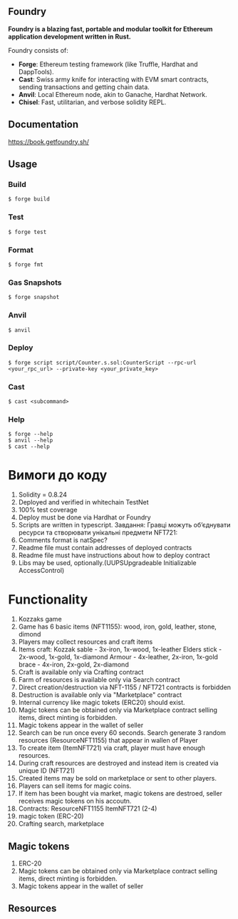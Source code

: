 ## Foundry

**Foundry is a blazing fast, portable and modular toolkit for Ethereum application development written in Rust.**

Foundry consists of:

- **Forge**: Ethereum testing framework (like Truffle, Hardhat and DappTools).
- **Cast**: Swiss army knife for interacting with EVM smart contracts, sending transactions and getting chain data.
- **Anvil**: Local Ethereum node, akin to Ganache, Hardhat Network.
- **Chisel**: Fast, utilitarian, and verbose solidity REPL.

## Documentation

https://book.getfoundry.sh/

## Usage

### Build

```shell
$ forge build
```

### Test

```shell
$ forge test
```

### Format

```shell
$ forge fmt
```

### Gas Snapshots

```shell
$ forge snapshot
```

### Anvil

```shell
$ anvil
```

### Deploy

```shell
$ forge script script/Counter.s.sol:CounterScript --rpc-url <your_rpc_url> --private-key <your_private_key>
```

### Cast

```shell
$ cast <subcommand>
```

### Help

```shell
$ forge --help
$ anvil --help
$ cast --help
```
# Вимоги до коду 
1. Solidity = 0.8.24
2. Deployed and verified in whitechain TestNet
3. 100% test coverage 
4. Deploy must be done via Hardhat or Foundry
5. Scripts are written in typescript. Завдання: Гравці можуть об’єднувати ресурси та створювати унікальні предмети NFT721:
6. Comments format is natSpec?
7. Readme file must contain addresses of deployed contracts
8. Readme file must have instructions about how to deploy contract
9. Libs may be used, optionally.(UUPSUpgradeable Initializable AccessControl)

# Functionality
1. Kozzaks game
2. Game has 6 basic items (NFT1155): wood, iron, gold, leather, stone, dimond
3. Players may collect resources and craft items
1. Items craft: 
    Kozzak sable - 3x-iron, 1x-wood, 1x-leather
    Elders stick - 2x-wood, 1x-gold, 1x-diamond
    Armour - 4x-leather, 2x-iron, 1x-gold
    brace - 4x-iron, 2x-gold, 2x-diamond
2. Craft is available only via Crafting contract
3. Farm of resources is available only via Search contract
4. Direct creation/destruction via  NFT-1155 / NFT721 contracts is forbidden
5. Destruction is available only via "Marketplace" contract
6. Internal currency like magic tokets (ERC20) should exist.
7. Magic tokens can be obtained only via Marketplace contract selling items, direct minting is forbidden.
8. Magic tokens appear in the wallet of seller
9. Search can be run once every 60 seconds. Search generate 3 random resources (ResourceNFT1155) that appear in wallen of Player
10. To create item  (ItemNFT721) via craft, player must have enough resources.
11. During craft resources are destroyed and instead item is created via unique ID (NFT721)
12. Created items may be sold on marketplace or sent to other players.
13. Players can sell items for magic coins.
14. If item has been bought via market, magic tokens are destroed, seller receives magic tokens on his accoutn.
15. Contracts: ResourceNFT1155 ItemNFT721 (2-4)
16. magic token (ERC-20)
17. Crafting search, marketplace


## Magic tokens
1. ERC-20
2. Magic tokens can be obtained only via Marketplace contract selling items, direct minting is forbidden.
3. Magic tokens appear in the wallet of seller

## Resources
